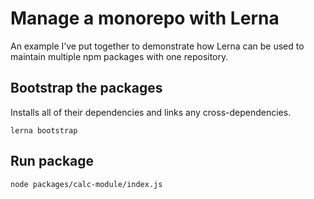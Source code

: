 # Manage a monorepo with Lerna

An example I’ve put together to demonstrate how Lerna can be used to maintain multiple npm packages with one repository.


## Bootstrap the packages

Installs all of their dependencies and links any cross-dependencies.

```
lerna bootstrap
```

## Run package

```
node packages/calc-module/index.js
```